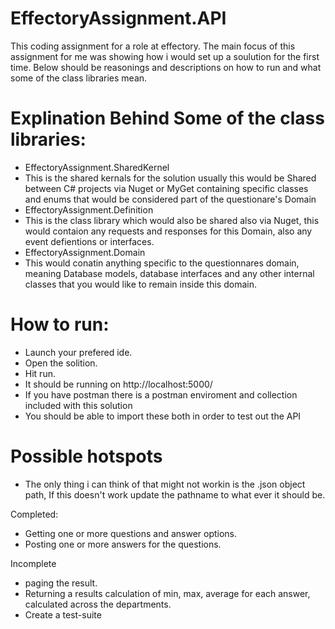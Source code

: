 # EffectoryAssignment.API
This coding assignment for a role at effectory. The main focus of this assignment for me was showing how i would set up a soulution for the first time. Below should be reasonings and descriptions on how to run and what some of the class libraries mean.

# Explination Behind Some of the class libraries:
- EffectoryAssignment.SharedKernel
- This is the shared kernals for the solution usually this would be Shared between C# projects via Nuget or MyGet containing specific classes and enums that would be considered part of the questionare's Domain
- EffectoryAssignment.Definition
- This is the class library which would also be shared also via Nuget, this would contaion any requests and responses for this Domain, also any event defientions or interfaces.
- EffectoryAssignment.Domain
- This would conatin anything specific to the questionnares domain, meaning Database models, database interfaces and any other internal classes that you would like to remain inside this domain.

# How to run:
- Launch your prefered ide.
- Open the solition.
- Hit run.
- It should be running on http://localhost:5000/
- If you have postman there is a postman enviroment and collection included with this solution
- You should be able to import these both in order to test out the API

# Possible hotspots
- The only thing i can think of that might not workin is the .json object path, If this doesn't work update the pathname to what ever it should be.


Completed:
- Getting one or more questions and answer options.
- Posting one or more answers for the questions.

Incomplete
- paging the result.
- Returning a results calculation of min, max, average for each answer, calculated across the departments.
- Create a test-suite 
